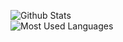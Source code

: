 ![Github Stats](https://github-readme-stats.vercel.app/api?username=zongxin1993&show_icons=true&theme=dark&count_private=true)  
![Most Used Languages](https://github-readme-stats.vercel.app/api/top-langs/?username=zongxin1993&theme=dark&layout=compact)

